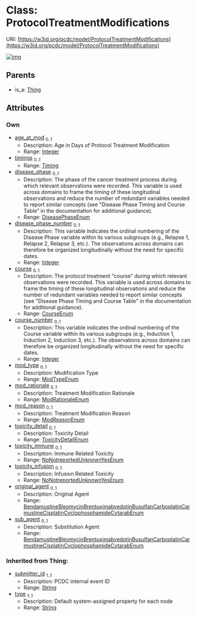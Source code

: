 
# Class: ProtocolTreatmentModifications




URI: [https://w3id.org/pcdc/model/ProtocolTreatmentModifications](https://w3id.org/pcdc/model/ProtocolTreatmentModifications)


[![img](https://yuml.me/diagram/nofunky;dir:TB/class/[Timing],[Thing],[Timing]<timings%200..1-++[ProtocolTreatmentModifications&#124;age_at_mod:integer%20%3F;disease_phase:DiseasePhaseEnum%20%3F;disease_phase_number:integer%20%3F;course:CourseEnum%20%3F;course_number:integer%20%3F;mod_type:ModTypeEnum%20%3F;mod_rationale:ModRationaleEnum%20%3F;mod_reason:ModReasonEnum%20%3F;toxicity_detail:ToxicityDetailEnum%20%3F;toxicity_immune:NoNotreportedUnknownYesEnum%20%3F;toxicity_infusion:NoNotreportedUnknownYesEnum%20%3F;original_agent:BendamustineBleomycinBrentuximabvedotinBusulfanCarboplatinCarmustineCisplatinCyclophosphamideCytarabEnum%20%3F;sub_agent:BendamustineBleomycinBrentuximabvedotinBusulfanCarboplatinCarmustineCisplatinCyclophosphamideCytarabEnum%20%3F;submitter_id(i):string;type(i):string],[Thing]^-[ProtocolTreatmentModifications])](https://yuml.me/diagram/nofunky;dir:TB/class/[Timing],[Thing],[Timing]<timings%200..1-++[ProtocolTreatmentModifications&#124;age_at_mod:integer%20%3F;disease_phase:DiseasePhaseEnum%20%3F;disease_phase_number:integer%20%3F;course:CourseEnum%20%3F;course_number:integer%20%3F;mod_type:ModTypeEnum%20%3F;mod_rationale:ModRationaleEnum%20%3F;mod_reason:ModReasonEnum%20%3F;toxicity_detail:ToxicityDetailEnum%20%3F;toxicity_immune:NoNotreportedUnknownYesEnum%20%3F;toxicity_infusion:NoNotreportedUnknownYesEnum%20%3F;original_agent:BendamustineBleomycinBrentuximabvedotinBusulfanCarboplatinCarmustineCisplatinCyclophosphamideCytarabEnum%20%3F;sub_agent:BendamustineBleomycinBrentuximabvedotinBusulfanCarboplatinCarmustineCisplatinCyclophosphamideCytarabEnum%20%3F;submitter_id(i):string;type(i):string],[Thing]^-[ProtocolTreatmentModifications])

## Parents

 *  is_a: [Thing](Thing.md)

## Attributes


### Own

 * [age_at_mod](age_at_mod.md)  <sub>0..1</sub>
     * Description: Age in Days of Protocol Treatment Modification
     * Range: [Integer](types/Integer.md)
 * [timings](timings.md)  <sub>0..1</sub>
     * Range: [Timing](Timing.md)
 * [disease_phase](disease_phase.md)  <sub>0..1</sub>
     * Description: The phase of the cancer treatment process during which relevant observations were recorded. This variable is used across domains to frame the timing of these longitudinal observations and reduce the number of redundant variables needed to report similar concepts (see "Disease Phase Timing and Course Table" in the documentation for additional guidance).
     * Range: [DiseasePhaseEnum](DiseasePhaseEnum.md)
 * [disease_phase_number](disease_phase_number.md)  <sub>0..1</sub>
     * Description: This variable indicates the ordinal numbering of the Disease Phase variable within its various subgroups (e.g., Relapse 1, Relapse 2, Relapse 3, etc.). The observations across domains can therefore be organized longitudinally without the need for specific dates.
     * Range: [Integer](types/Integer.md)
 * [course](course.md)  <sub>0..1</sub>
     * Description: The protocol treatment "course" during which relevant observations were recorded. This variable is used across domains to frame the timing of these longitudinal observations and reduce the number of redundant variables needed to report similar concepts (see "Disease Phase Timing and Course Table" in the documentation for additional guidance).
     * Range: [CourseEnum](CourseEnum.md)
 * [course_number](course_number.md)  <sub>0..1</sub>
     * Description: This variable indicates the ordinal numbering of the Course variable within its various subgroups (e.g., Induction 1, Induction 2, Induction 3, etc.). The observations across domains can therefore be organized longitudinally without the need for specific dates.
     * Range: [Integer](types/Integer.md)
 * [mod_type](mod_type.md)  <sub>0..1</sub>
     * Description: Modification Type
     * Range: [ModTypeEnum](ModTypeEnum.md)
 * [mod_rationale](mod_rationale.md)  <sub>0..1</sub>
     * Description: Treatment Modification Rationale
     * Range: [ModRationaleEnum](ModRationaleEnum.md)
 * [mod_reason](mod_reason.md)  <sub>0..1</sub>
     * Description: Treatment Modification Reason
     * Range: [ModReasonEnum](ModReasonEnum.md)
 * [toxicity_detail](toxicity_detail.md)  <sub>0..1</sub>
     * Description: Toxicity Detail
     * Range: [ToxicityDetailEnum](ToxicityDetailEnum.md)
 * [toxicity_immune](toxicity_immune.md)  <sub>0..1</sub>
     * Description: Immune Related Toxicity
     * Range: [NoNotreportedUnknownYesEnum](NoNotreportedUnknownYesEnum.md)
 * [toxicity_infusion](toxicity_infusion.md)  <sub>0..1</sub>
     * Description: Infusion Related Toxicity
     * Range: [NoNotreportedUnknownYesEnum](NoNotreportedUnknownYesEnum.md)
 * [original_agent](original_agent.md)  <sub>0..1</sub>
     * Description: Original Agent
     * Range: [BendamustineBleomycinBrentuximabvedotinBusulfanCarboplatinCarmustineCisplatinCyclophosphamideCytarabEnum](BendamustineBleomycinBrentuximabvedotinBusulfanCarboplatinCarmustineCisplatinCyclophosphamideCytarabEnum.md)
 * [sub_agent](sub_agent.md)  <sub>0..1</sub>
     * Description: Substitution Agent
     * Range: [BendamustineBleomycinBrentuximabvedotinBusulfanCarboplatinCarmustineCisplatinCyclophosphamideCytarabEnum](BendamustineBleomycinBrentuximabvedotinBusulfanCarboplatinCarmustineCisplatinCyclophosphamideCytarabEnum.md)

### Inherited from Thing:

 * [submitter_id](submitter_id.md)  <sub>1..1</sub>
     * Description: PCDC internal event ID
     * Range: [String](types/String.md)
 * [type](type.md)  <sub>1..1</sub>
     * Description: Default system-assigned property for each node
     * Range: [String](types/String.md)
